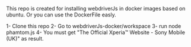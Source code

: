 This repo is created for installing webdriverJs in docker images based on ubuntu. Or you can use the DockerFile easly.

1- Clone this repo
2- Go to webdriverJs-docker/workspace
3- run node phamtom.js
4- You must get "The Official Xperia™ Website - Sony Mobile (UK)" as result.